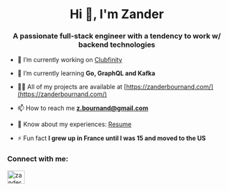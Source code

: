 <h1 align="center">Hi 👋, I'm Zander</h1>
<h3 align="center">A passionate full-stack engineer with a tendency to work w/ backend technologies</h3>

- 🔭 I’m currently working on [Clubfinity](https://zanderbournand.com/clubfinity)

- 🌱 I’m currently learning **Go, GraphQL and Kafka**

- 👨‍💻 All of my projects are available at [https://zanderbournand.com/](https://zanderbournand.com/)

- 📫 How to reach me **z.bournand@gmail.com**

- 📄 Know about my experiences: [Resume](https://zanderbournand.com/resume)

- ⚡ Fun fact **I grew up in France until I was 15 and moved to the US**

<h3 align="left">Connect with me:</h3>
<p align="left">
<a href="https://linkedin.com/in/zander-bournand" target="blank"><img align="center" src="https://raw.githubusercontent.com/rahuldkjain/github-profile-readme-generator/master/src/images/icons/Social/linked-in-alt.svg" alt="zander-bournand" height="30" width="40" /></a>
</p>
